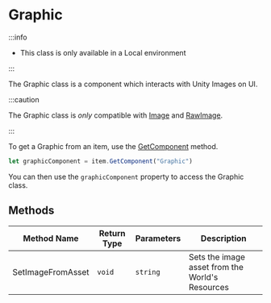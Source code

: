 # Graphic

:::info

+ This class is only available in a Local environment

:::

The Graphic class is a component which interacts with Unity Images on UI.

:::caution

The Graphic class is *only* compatible with [Image](https://docs.unity3d.com/Packages/com.unity.ugui@3.0/manual/script-Image.html) and [RawImage](https://docs.unity3d.com/Packages/com.unity.ugui@3.0/manual/script-RawImage.html).

:::

To get a Graphic from an item, use the [GetComponent](./../../item/getcomponent.md) method.

```js
let graphicComponent = item.GetComponent("Graphic")
```

You can then use the `graphicComponent` property to access the Graphic class.

## Methods

Method Name | Return Type | Parameters | Description
--- | --- | --- | ---
SetImageFromAsset | `void` | `string` | Sets the image asset from the World's Resources